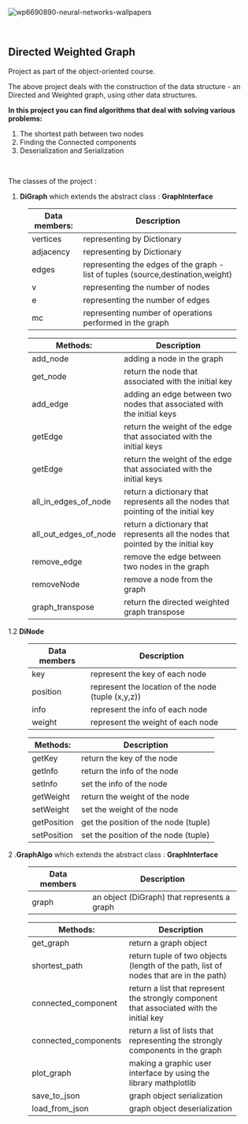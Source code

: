 
<p><img src="https://i.ibb.co/BqMy57q/DDDDDDDDDDDDDD.jpg" referrerpolicy="no-referrer" alt="wp6690890-neural-networks-wallpapers"></p>
<p>&nbsp;</p>
<h2>Directed Weighted Graph</h2>
<p>Project as part of the object-oriented course.</p>
<p>The above project deals with the construction of the data structure - an Directed and Weighted graph, using other data structures.</p>
<p><strong>In this project you can find algorithms that deal with solving various problems:</strong></p>
<ol>
<li>The shortest path between two nodes</li>
<li>Finding the Connected components</li>
<li>Deserialization and Serialization</li>

</ol>
<p>&nbsp;</p>
<p>The classes of the project :</p>
<ol>
<li><strong>DiGraph</strong> which extends the abstract class : <strong>GraphInterface</strong></li>

</ol>
<figure><table>
<thead>
<tr><th>Data members:</th><th>Description</th></tr></thead>
<tbody><tr><td>vertices</td><td>representing by Dictionary</td></tr><tr><td>adjacency</td><td>representing by Dictionary</td></tr><tr><td>edges</td><td>representing the edges of the graph -  list of tuples (source,destination,weight)</td></tr><tr><td>v</td><td>representing the number of nodes</td></tr><tr><td>e</td><td>representing the number of edges</td></tr><tr><td>mc</td><td>representing number of operations performed in the graph</td></tr></tbody>
</table></figure>
<figure><table>
<thead>
<tr><th>Methods:</th><th>Description</th></tr></thead>
<tbody><tr><td>add_node</td><td>adding a node in the graph</td></tr><tr><td>get_node</td><td>return the node that associated with the initial key</td></tr><tr><td>add_edge</td><td>adding an edge between two nodes that associated with the initial keys</td></tr><tr><td>getEdge</td><td>return the weight of the edge that associated with the initial keys</td></tr><tr><td>getEdge</td><td>return the weight of the edge that associated with the initial keys</td></tr><tr><td>all_in_edges_of_node</td><td>return a dictionary that represents all the nodes that  pointing of the initial key</td></tr><tr><td>all_out_edges_of_node</td><td>return a dictionary that represents all the nodes that  pointed by the initial key</td></tr><tr><td>remove_edge</td><td>remove the edge between two nodes in the graph</td></tr><tr><td>removeNode</td><td>remove a node from the graph</td></tr><tr><td>graph_transpose</td><td>return the directed weighted graph transpose</td></tr></tbody>
</table></figure>
<p>1.2 <strong>DiNode</strong>  </p>
<figure><table>
<thead>
<tr><th>Data members</th><th>Description</th></tr></thead>
<tbody><tr><td>key</td><td>represent the key of each node </td></tr><tr><td>position</td><td>represent the location of the node (tuple (x,y,z))</td></tr><tr><td>info</td><td>represent the info of each node </td></tr><tr><td>weight</td><td>represent the weight of each node</td></tr></tbody>
</table></figure>
<figure><table>
<thead>
<tr><th>Methods:</th><th>Description</th></tr></thead>
<tbody><tr><td>getKey</td><td>return the key of the node</td></tr><tr><td>getInfo</td><td>return the info of the node</td></tr><tr><td>setInfo</td><td>set the info of the node</td></tr><tr><td>getWeight</td><td>return the weight of the node</td></tr><tr><td>setWeight</td><td>set the weight of the node</td></tr><tr><td>getPosition</td><td>get the position of the node (tuple)</td></tr><tr><td>setPosition</td><td>set the position of the node (tuple)</td></tr></tbody>
</table></figure>
<p>2 .<strong>GraphAlgo</strong> which extends the abstract class : <strong>GraphInterface</strong></p>
<figure><table>
<thead>
<tr><th>Data members</th><th>Description</th></tr></thead>
<tbody><tr><td>graph</td><td>an object (DiGraph) that represents a graph</td></tr></tbody>
</table></figure>
<figure><table>
<thead>
<tr><th>Methods:</th><th>Description</th></tr></thead>
<tbody><tr><td>get_graph</td><td>return a graph object</td></tr><tr><td>shortest_path</td><td>return tuple of two objects (length of the path, list of nodes that are in the path)</td></tr><tr><td>connected_component</td><td>return a list that represent the strongly component that associated with the initial key</td></tr><tr><td>connected_components</td><td>return a list of lists that representing the strongly components in the graph</td></tr><tr><td>plot_graph</td><td>making a graphic user interface by using the library mathplotlib</td></tr><tr><td>save_to_json</td><td>graph object serialization</td></tr><tr><td>load_from_json</td><td>graph object deserialization</td></tr></tbody>
</table></figure>
<p>&nbsp;</p>
